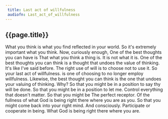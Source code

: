 ```yaml
---
 title: Last act of willfulness
 audiofn: Last_act_of_willfulness
---
```


## {{page.title}}

What you think is what you find reflected in your world. So it's
extremely important what you think. Now, curiously enough, One of the
best thoughts you can have is That what you think a thing is. It is not
what it is. One of the best thoughts you can think is a thought that
undoes the value of thinking. It's like I've said before. The right use
of will is to choose not to use it. So your last act of willfulness. is
one of choosing to no longer employ willfulness. Likewise, the best
thought you can think is the one that undoes your valuing of thinking.
Why? So that you might be in a position to say thy will be done. So that
you might be in a position to let me. Control everything that doesn't
matter. So that you might be The perfect receptor. Of the fullness of
what God is being right there where you are as you. So that you might
come back into your right mind. And consciously. Participate or
cooperate in being. What God is being right there where you are.

